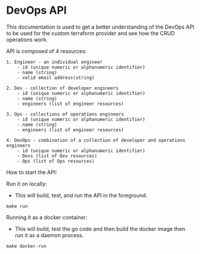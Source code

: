 # DevOps API

This documentation is used to get a better understanding of the DevOps API to be used for the custom terraform provider and see how the CRUD operations work.

API is composed of 4 resources:

```
1. Engineer - an individual engineer
    - id (unique numeric or alphanumeric identifier)
    - name (string)
    - valid email address(string)

2. Dev - collection of developer engineers
    - id (unique numeric or alphanumeric identifier)
    - name (string)
    - engineers (list of engineer resources)

3. Ops - collections of operations engineers
    - id (unique numeric or alphanumeric identifier)
    - name (string)
    - engineers (list of engineer resources)

4. DevOps - combination of a collection of developer and operations engineers
    - id (unique numeric or alphanumeric identifier)
    - Devs (list of Dev resources)
    - Ops (list of Ops resources)
```

How to start the API:

Run it on locally:
- This will build, test, and run the API in the foreground.
```
make run
```

Running it as a docker container:
-  This will build, test the go code and then build the docker image then run it as a daemon process.
```
make docker-run
```
